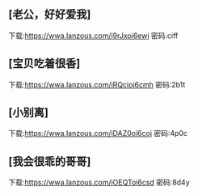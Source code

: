 ##  [老公，好好爱我]
下载:https://wwa.lanzous.com/i9rJxoi6ewj 密码:ciff

## [宝贝吃着很香]
下载:https://wwa.lanzous.com/iRQcioi6cmh 密码:2b1t

## [小别离]
下载:https://wwa.lanzous.com/iDAZ0oi6coj 密码:4p0c

## [我会很乖的哥哥]
下载:https://wwa.lanzous.com/iOEQToi6csd 密码:8d4y
